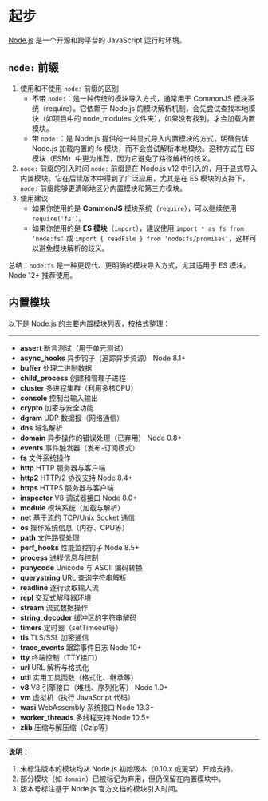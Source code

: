 # 起步

[Node.js](https://nodejs.org/zh-cn/) 是一个开源和跨平台的 JavaScript 运行时环境。

## `node:` 前缀

1. 使用和不使用 `node:` 前缀的区别
     - 不带 `node:`：是一种传统的模块导入方式，通常用于 CommonJS 模块系统（require）。它依赖于 Node.js 的模块解析机制，会先尝试查找本地模块（如项目中的 node_modules 文件夹），如果没有找到，才会加载内置模块。
     - 带 `node:`：是 Node.js 提供的一种显式导入内置模块的方式，明确告诉 Node.js 加载内置的 fs 模块，而不会尝试解析本地模块。这种方式在 ES 模块（ESM）中更为推荐，因为它避免了路径解析的歧义。
2. `node:` 前缀的引入时间
    `node:` 前缀是在 Node.js v12 中引入的，用于显式导入内置模块。它在后续版本中得到了广泛应用，尤其是在 ES 模块的支持下，`node:` 前缀能够更清晰地区分内置模块和第三方模块。
3. 使用建议
    - 如果你使用的是 **CommonJS** 模块系统（`require`），可以继续使用 `require('fs')`。
    - 如果你使用的是 **ES 模块**（`import`），建议使用 `import * as fs from 'node:fs'` 或 `import { readFile } from 'node:fs/promises'`，这样可以避免模块解析的歧义。

总结：`node:fs` 是一种更现代、更明确的模块导入方式，尤其适用于 ES 模块。Node 12+ 推荐使用。

## 内置模块

以下是 Node.js 的主要内置模块列表，按格式整理：

---

- **assert** 断言测试（用于单元测试）
- **async_hooks** 异步钩子（追踪异步资源） Node 8.1+
- **buffer** 处理二进制数据
- **child_process** 创建和管理子进程
- **cluster** 多进程集群（利用多核CPU）
- **console** 控制台输入输出
- **crypto** 加密与安全功能
- **dgram** UDP 数据报（网络通信）
- **dns** 域名解析
- **domain** 异步操作的错误处理（已弃用） Node 0.8+
- **events** 事件触发器（发布-订阅模式）
- **fs** 文件系统操作
- **http** HTTP 服务器与客户端
- **http2** HTTP/2 协议支持 Node 8.4+
- **https** HTTPS 服务器与客户端
- **inspector** V8 调试器接口 Node 8.0+
- **module** 模块系统（加载与解析）
- **net** 基于流的 TCP/Unix Socket 通信
- **os** 操作系统信息（内存、CPU等）
- **path** 文件路径处理
- **perf_hooks** 性能监控钩子 Node 8.5+
- **process** 进程信息与控制
- **punycode** Unicode 与 ASCII 编码转换
- **querystring** URL 查询字符串解析
- **readline** 逐行读取输入流
- **repl** 交互式解释器环境
- **stream** 流式数据操作
- **string_decoder** 缓冲区的字符串解码
- **timers** 定时器（setTimeout等）
- **tls** TLS/SSL 加密通信
- **trace_events** 跟踪事件日志 Node 10+
- **tty** 终端控制（TTY接口）
- **url** URL 解析与格式化
- **util** 实用工具函数（格式化、继承等）
- **v8** V8 引擎接口（堆栈、序列化等） Node 1.0+
- **vm** 虚拟机（执行 JavaScript 代码）
- **wasi** WebAssembly 系统接口 Node 13.3+
- **worker_threads** 多线程支持 Node 10.5+
- **zlib** 压缩与解压缩（Gzip等）

---

**说明**：  
1. 未标注版本的模块均从 Node.js 初始版本（0.10.x 或更早）开始支持。  
2. 部分模块（如 `domain`）已被标记为弃用，但仍保留在内置模块中。  
3. 版本号标注基于 Node.js 官方文档的模块引入时间。
